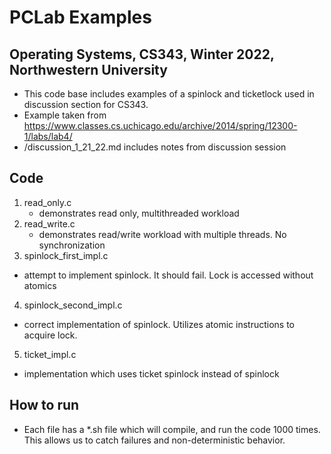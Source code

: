 # PCLab Examples
## Operating Systems, CS343, Winter 2022, Northwestern University

- This code base includes examples of a spinlock and ticketlock used in discussion section for CS343. 
- Example taken from https://www.classes.cs.uchicago.edu/archive/2014/spring/12300-1/labs/lab4/
- /discussion_1_21_22.md includes notes from discussion session




## Code
1. read_only.c
   - demonstrates read only, multithreaded workload
2. read_write.c
   - demonstrates read/write workload with multiple threads. No synchronization
3. spinlock_first_impl.c
  - attempt to implement spinlock. It should fail. Lock is accessed without atomics
4. spinlock_second_impl.c
  - correct implementation of spinlock. Utilizes atomic instructions to acquire lock. 
5. ticket_impl.c
  - implementation which uses ticket spinlock instead of spinlock

## How to run
- Each file has a \*.sh file which will compile, and run the code 1000 times. This allows us to catch failures and non-deterministic behavior. 
